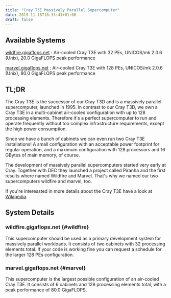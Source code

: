 ```yaml
---
title: "Cray T3E Massively Parallel Supercomputer"
date: 2019-11-18T18:33:41+01:00
draft: false
---
```


## Available Systems

[wildfire.gigaflops.net](#wildfire)
: Air-cooled Cray T3E with 32 PEs, UNICOS/mk 2.0.6 (Unix), 20.0 GigaFLOPS peak performance

[marvel.gigaflops.net](#marvel)
: Air-cooled Cray T3E with 128 PEs, UNICOS/mk 2.0.6 (Unix), 80.0 GigaFLOPS peak performance

## TL;DR

The Cray T3E is the successor of our Cray T3D
and is a massively parallel supercomputer, launched in 1995. In contrast to
our Cray T3D, we own a Cray T3E in a multi-cabinet air-cooled configuration
with up to 128 processing elements. Therefore it's a perfect supercomputer to
run and operate frequently without too complex infrastructure requirements,
except the high power consumption.

Since we have a bunch of cabinets we can even run two Cray T3E
installations! A small configuration with an acceptable power footprint for
regular operation, and a maximum configuration with 128 processors and 16
GBytes of main memory, of course.

The development of massively parallel supercomputers started very early at
Cray. Together with DEC they launched a project called Piranha and the first
results where named Wildfire and Marvel. That's why we named our two
supercomputers wildfire and marvel, too.

If you're interessted in more details about the Cray T3E have a look at
[Wikipedia](https://en.wikipedia.org/wiki/Cray_T3E).

## System Details

### wildfire.gigaflops.net {#wildfire}

This supercomputer should be used as a primary development system for
massively parallel workloads. It consists of two cabinets with 32 processing
elements total. If your code is working fine you can request a schedule for
the larger 128 PEs configuration.

### marvel.gigaflops.net {#marvel}

This supercomputer is the largest possible configuration of an air-cooled
Cray T3E. It consists of 6 cabinets and 128 processing elements total, with a
peak performance of 80.0 GigaFLOPS.
